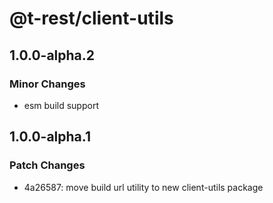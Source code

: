 # @t-rest/client-utils

## 1.0.0-alpha.2

### Minor Changes

- esm build support

## 1.0.0-alpha.1

### Patch Changes

- 4a26587: move build url utility to new client-utils package
